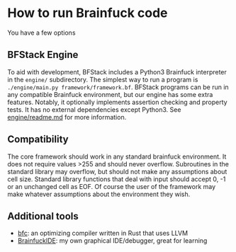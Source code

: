 # How to run Brainfuck code
You have a few options

## BFStack Engine
To aid with development, BFStack includes a Python3 Brainfuck interpreter in the `engine/` subdirectory. The simplest way to run a program is `./engine/main.py framework/framework.bf`. BFStack programs can be run in any compatible Brainfuck environment, but our engine has some extra features. Notably, it optionally implements assertion checking and property tests. It has no external dependencies except Python3. See [engine/readme.md](engine/readme.md) for more information.

## Compatibility
The core framework should work in any standard brainfuck environment. It does not require values >255 and should never overflow. Subroutines in the standard library may overflow, but should not make any assumptions about cell size. Standard library functions that deal with input should accept 0, -1 or an unchanged cell as EOF. Of course the user of the framework may make whatever assumptions about the environment they wish.

## Additional tools
- [bfc](https://github.com/Wilfred/bfc): an optimizing compiler written in Rust that uses LLVM
- [BrainfuckIDE](https://github.com/wmww/BrainfuckIDE): my own graphical IDE/debugger, great for learning
